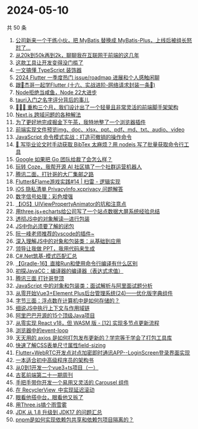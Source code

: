 # 2024-05-10

共 50 条

<!-- BEGIN JUEJIN -->
<!-- 最后更新时间 2024-05-10 03:00:59 +0800 -->
1. [公司新来一个干练小伙，把 MyBatis 替换成 MyBatis-Plus，上线后被组长怒怼了...](https://juejin.cn/post/7365830295394893843)
1. [从20k到50k再到2k，聊聊我在互联网干前端的这几年](https://juejin.cn/post/7366567675315126281)
1. [这款工具让开发变得没门槛了](https://juejin.cn/post/7366454784121110555)
1. [一文搞懂 TypeScript 装饰器](https://juejin.cn/post/7366441097583984680)
1. [2024 Flutter 一季度热门  issue/roadmap 进展和个人感触闲聊](https://juejin.cn/post/7366149991159808010)
1. [跟🤡杰哥一起学Flutter (十六、实战进阶-网络请求封装一条🐲)](https://juejin.cn/post/7366054366326194228)
1. [Node拒绝当咸鱼，Node 22大进步](https://juejin.cn/post/7366185272768036883)
1. [tauri入门之名字评分背后的事儿](https://juejin.cn/post/7365711904160268314)
1. [🎉🎉🎉 重构三个月，我们设计出了一个轻量且非常灵活的前端脚手架架构](https://juejin.cn/post/7365785731703308322)
1. [Next.js 跨域问题的各种解法](https://juejin.cn/post/7366177423775531008)
1. [为了更好地完成掘金下午茶，我特地整了一个浏览器插件](https://juejin.cn/post/7366126902187032630)
1. [前端实现文件预览img、doc、xlsx、ppt、pdf、md、txt、audio、video ](https://juejin.cn/post/7366432628440924170)
1. [JavaScript 命令模式实战：打造可撤销的操作命令](https://juejin.cn/post/7365830295394484243)
1. [🥳 写毕业论文时手动获取 BibTex 太麻烦？用 nodejs 写了批量获取命令行工具](https://juejin.cn/post/7365785731704078370)
1. [Google 如果把 Go 团队给裁了会怎么样？](https://juejin.cn/post/7366070642047008783)
1. [玩转 Coze，我帮开源 AI 社区搞了一个社群运营机器人](https://juejin.cn/post/7365704703362269184)
1. [腾讯二面，打针哥的大厂集邮之路](https://juejin.cn/post/7366126902187573302)
1. [Flutter&Flame游戏实践#14 | 扫雷 - 逻辑实现](https://juejin.cn/post/7365705169009180724)
1. [iOS 隐私清单 PrivacyInfo.xcprivacy 问题解答](https://juejin.cn/post/7365723860997390372)
1. [数字信号处理：彩色增强](https://juejin.cn/post/7365697379921608741)
1. [【iOS】UIViewPropertyAnimator的坑和注意点](https://juejin.cn/post/7364971296163266594)
1. [用three.js+echarts给公司写了一个站点数据大屏系统经验总结](https://juejin.cn/post/7366084203954487322)
1. [透彻JS中的对象解读—进行包装](https://juejin.cn/post/7366072920617189428)
1. [JS中你必须要了解的闭包](https://juejin.cn/post/7365793739891884032)
1. [阮一峰老师推荐的vscode的插件~](https://juejin.cn/post/7366519056751280167)
1. [深入理解JS中的对象和包装类：从基础到应用](https://juejin.cn/post/7365811000475680778)
1. [领导让我做 PPT，我用代码来生成](https://juejin.cn/post/7365810114996011045)
1. [C#.Net筑基-模式匹配汇总](https://juejin.cn/post/7366516215378772018)
1. [【Gradle-16】直接Run和使用命令行编译有什么区别](https://juejin.cn/post/7366154691031875618)
1. [初探JavaCC：编译器的编译器（表达式求值）](https://juejin.cn/post/7365414174217568306)
1. [腾讯三面 打针哥登顶](https://juejin.cn/post/7366451908141596712)
1. [JavaScript 中的对象和包装类：面试解析与阿里面试题分析](https://juejin.cn/post/7366082235243921445)
1. [从零开始Vue3+Element Plus后台管理系统(24)——优化版字典组件](https://juejin.cn/post/7366082235244675109)
1. [字节三面：浮点数在计算机中是如何存储的？](https://juejin.cn/post/7366082235244445733)
1. [细说JS中执行上下文与作用域链](https://juejin.cn/post/7366072920617336884)
1. [阿里巴巴开源的15个顶级Java项目](https://juejin.cn/post/7366446446818525223)
1. [从零实现 React v18，但 WASM 版 - [12] 实现多节点更新流程](https://juejin.cn/post/7365879319598678028)
1. [浏览器中的event-loop](https://juejin.cn/post/7366185126802767907)
1. [天天用的 axios 是如何打包发布更新的？学完等于学会了打包工具库](https://juejin.cn/post/7366459005883203610)
1. [快速了解CSS表单尺寸属性field-sizing](https://juejin.cn/post/7366426339278471204)
1. [Flutter+WebRTC开发点对点加密即时通讯APP--LoginScreen登录界面实现](https://juejin.cn/post/7366507899407171625)
1. [一本适合初中高级程序员的架构书](https://juejin.cn/post/7366457260414369829)
1. [从0到1开发一个vue3+ts项目（一）](https://juejin.cn/post/7366441097584295976)
1. [古茗前端第二十一期周刊](https://juejin.cn/post/7366256490229563404)
1. [手把手带你开发一个易用又灵活的 Carousel 组件](https://juejin.cn/post/7365813532469084212)
1. [在  RecyclerView  中实现延迟滚动](https://juejin.cn/post/7365716724127612982)
1. [眼看他搭中台，眼看他又拆了](https://juejin.cn/post/7366175769602932755)
1. [用Three.js搞个雨雪雾](https://juejin.cn/post/7365694439567999016)
1. [JDK 从 1.8 升级到 JDK17 的问题汇总](https://juejin.cn/post/7366084203954143258)
1. [pnpm是如何实现依赖包共享和依赖包项目隔离的？](https://juejin.cn/post/7366062210933096502)
<!-- END JUEJIN -->